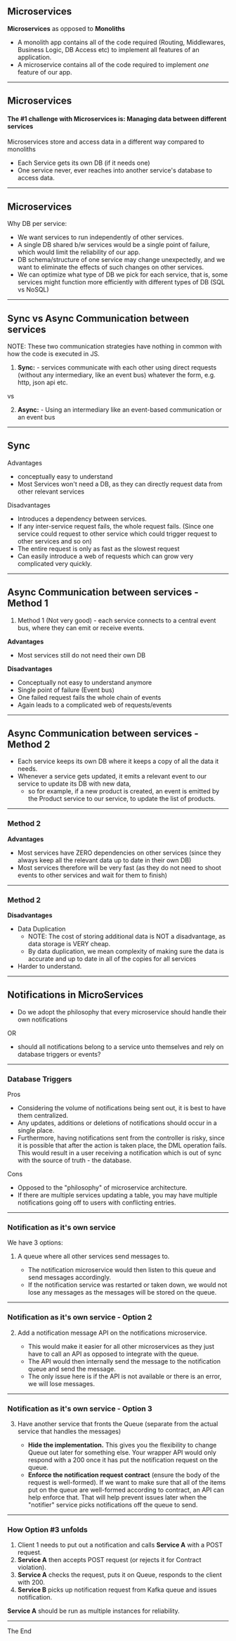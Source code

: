 ## Microservices

**Microservices** as opposed to **Monoliths**

* A monolith app contains all of the code required (Routing, Middlewares, Business Logic, DB Access etc) to implement all features of an application.
* A microservice contains all of the code required to implement _one_ feature of our app.


--- 

## Microservices

#### The #1 challenge with Microservices is: Managing data between different services

Microservices store and access data in a different way compared to monoliths

- Each Service gets its own DB (if it needs one)
- One service never, ever reaches into another service's database to access data.

--- 

## Microservices

Why DB per service: 

* We want services to run independently of other services.
* A single DB shared b/w services would be a single point of failure, which would limit the reliability of our app.
* DB schema/structure of one service may change unexpectedly, and we want to eliminate the effects of such changes on other services.
* We can optimize what type of DB we pick for each service, that is, some services might function more efficiently with different types of DB (SQL vs NoSQL)

---

## Sync vs Async Communication between services

NOTE: These two communication strategies have nothing in common with how the code is executed in JS.

1. **Sync:** - services communicate with each other using direct requests (without any intermediary, like an event bus) whatever the form, e.g. http, json api etc.

vs 

2. **Async:** - Using an intermediary like an event-based communication or an event bus


--- 

## Sync 

Advantages 

* conceptually easy to understand
* Most Services won't need a DB, as they can directly request data from other relevant services

Disadvantages

* Introduces a dependency between services.
* If any inter-service request fails, the whole request fails. (Since one service could request to other service which could trigger request to other services and so on)
* The entire request is only as fast as the slowest request
* Can easily introduce a web of requests which can grow very complicated very quickly. 



--- 

## Async Communication between services - Method 1

1. Method 1 (Not very good) - each service connects to a central event bus, where they can emit or receive events.

**Advantages** 

- Most services still do not need their own DB
    
**Disadvantages**

* Conceptually not easy to understand anymore
* Single point of failure (Event bus)
* One failed request fails the whole chain of events
* Again leads to a complicated web of requests/events

--- 

## Async Communication between services - Method 2

- Each service keeps its own DB where it keeps a copy of all the data it needs. 
- Whenever a service gets updated, it emits a relevant event to our service to update its DB with new data,
    - so for example, if a new product is created, an event is emitted by the Product service to our service, to update the list of products.

--- 

### Method 2

**Advantages**
      
- Most services have ZERO dependencies on other services (since they always keep all the relevant data up to date in their own DB)
- Most services therefore will be very fast (as they do not need to shoot events to other services and wait for them to finish)

--- 

### Method 2
      
**Disadvantages**
      
- Data Duplication
    - NOTE: The cost of storing additional data is NOT a disadvantage, as data storage is VERY cheap.
    - By data duplication, we mean complexity of making sure the data is accurate and up to date in all of the copies for all services
- Harder to understand.

--- 

## Notifications in MicroServices

- Do we adopt the philosophy that every microservice should handle their own notifications 
 
OR 

- should all notifications belong to a service unto themselves and rely on database triggers or events?

---

### Database Triggers

Pros

- Considering the volume of notifications being sent out, it is best to have them centralized. 
- Any updates, additions or deletions of notifications should occur in a single place. 
- Furthermore, having notifications sent from the controller is risky, since it is possible that after the action is taken place, the DML operation fails. This would result in a user receiving a notification which is out of sync with the source of truth - the database. 

Cons 

- Opposed to the "philosophy" of microservice architecture.
- If there are multiple services updating a table, you may have multiple notifications going off to users with conflicting entries.

--- 

### Notification as it's own service

We have 3 options: 

1. A queue where all other services send messages to. 

    - The notification microservice would then listen to this queue and send messages accordingly. 
    - If the notification service was restarted or taken down, we would not lose any messages as the messages will be stored on the queue.

--- 

### Notification as it's own service - Option 2

2. Add a notification message API on the notifications microservice. 

    - This would make it easier for all other microservices as they just have to call an API as opposed to integrate with the queue. 
    - The API would then internally send the message to the notification queue and send the message. 
    - The only issue here is if the API is not available or there is an error, we will lose messages.

--- 

### Notification as it's own service - Option 3

3. Have another service that fronts the Queue (separate from the actual service that handles the messages)

    - **Hide the implementation.** This gives you the flexibility to change Queue out later for something else. Your wrapper API would only respond with a 200 once it has put the notification request on the queue. 
    - **Enforce the notification request contract** (ensure the body of the request is well-formed). If we want to make sure that all of the items put on the queue are well-formed according to contract, an API can help enforce that. That will help prevent issues later when the "notifier" service picks notifications off the queue to send.

--- 

### How Option #3 unfolds


1.  Client 1 needs to put out a notification and calls **Service A** with a POST request.
2.  **Service A** then accepts POST request (or rejects it for Contract violation).
3.  **Service A** checks the request, puts it on Queue, responds to the client with 200.
4.  **Service B** picks up notification request from Kafka queue and issues notification.

**Service A** should be run as multiple instances for reliability.

---

The End